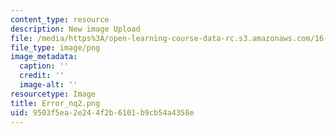 ```yaml
---
content_type: resource
description: New image Upload
file: /media/https%3A/open-learning-course-data-rc.s3.amazonaws.com/16-90-computational-methods-in-aerospace-engineering-spring-2014/9503f5ea2e244f2b6101b9cb54a4358e_Error_nq2.png
file_type: image/png
image_metadata:
  caption: ''
  credit: ''
  image-alt: ''
resourcetype: Image
title: Error_nq2.png
uid: 9503f5ea-2e24-4f2b-6101-b9cb54a4358e
---
```

